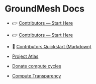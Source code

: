 ﻿# GroundMesh Docs

- 👉 [Contributors — Start Here](./contributors-quickstart.md)

- 👉 [Contributors — Start Here](./contribute.html)
- 📖 [Contributors Quickstart (Markdown)](./contributors-quickstart.md)
- [Project Atlas](./atlas/index.html)

- [Donate compute cycles](./donate-cycles.html)

- [Compute Transparency](./compute.html)
